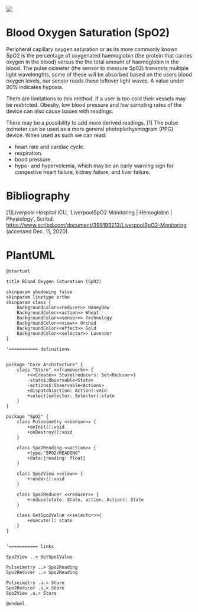 ![](http://www.plantuml.com/plantuml/png/VLFHZjem47ptLrYeKeEkfHAFKOgEWugUL9KJgThdlMH3B8mTsHkuwCI_ruxfuL1Qlu1cnxFhsScz9J3KxYLZ94WYVv1QbtpzqcrHyHoeDK12AvxapNewPipkX6h0m9xR6afz56hBAv0MeueK2gbha6j3jOuAXGHh-IlZxZn0iTiQtQfoeQKsMMQmR0iqind_gXLsIppUva7X1tAqNpK2tUPOL5PxgHzOrCfXs-usyI3mw6XhKzIYl4t1giA276cbPVclTj9H-eRVu82gHCDEZBt_V3cyn4eeuKUtZB76IS0M-MYX3VAvRqzEeZKu2lwSlHhbf3sMPPKp48_Qx5mJpmZdBiiM1e7GeJqrETjeKvuZPPkpgUEt6nyjEVgxTFriqHpWMMAManUuC8B3Ti2P1-p2kYk5RO2AEWdqb0VAE3reKLvemPlaZqL-hF1ldFQJzCmJEqMU-AWDRNXgfKMnHp8TZxOR-Q3LetCtYRi7U8cMZExYoeb5qdcZfnk4qWSv2bSaxQESZlAdzVJJvijy-VXzDOfS08BqrGI1b5TI0vrkT_dfiiP3v8ODJ9-O_qyOziZZpoHI263I6-eSzZyV-FLU0lwt_Wgf7mzaYpmESzG0Nx1e2HEdCjpQLSgbK3lBsDjp9vFPG9-nU9Mk6llFufTUruONsyavx_6T8HmcY35sxunkz_8t)

# Blood Oxygen Saturation (SpO2)
Peripheral capillary oxygen saturation or as its more commonly known SpO2 is the percentage of oxygenated haemoglobin (the protein that carries oxygen in the blood) versus the the total amount of haemoglobin in the blood. The pulse oximeter (the sensor to measure Sp02) transmits multiple light wavelenghts, some of these will be absorbed based on the users blood oxygen levels, our sensor reads these leftover light waves. A value under 90% indicates hypoxia.

There are limitations to this method. If a user is too cold their vessels may be restricted. Obesity, low blood pressure and low sampling rates of the device can also cause issues with readings.

There may be a possibility to add more derived readings. [1] The pulse oximeter can be used as a more general photoplethysmogram (PPG) device. When used as such we can read:
- heart rate and cardiac cycle.
- respiration. 
- bood pressure.
- hypo- and hypervolemia, which may be an early warning sign for congestive heart failure, kidney failure, and liver failure.

# Bibliography
[1]Liverpool Hospital ICU, ‘LiverpoolSpO2 Monitoring | Hemoglobin | Physiology’, Scribd. https://www.scribd.com/document/399193213/LiverpoolSpO2-Monitoring (accessed Dec. 11, 2020).


# PlantUML

```plantuml 
@startuml

title Blood Oxygen Saturation (SpO2)

skinparam shadowing false
skinparam linetype ortho
skinparam class {
    BackgroundColor<<reducer>> HoneyDew
    BackgroundColor<<action>> Wheat
    BackgroundColor<<sensor>> Technology
    BackgroundColor<<view>> Orchid
    BackgroundColor<<effect>> Gold
    BackgroundColor<<selector>> Lavender
}

'=========== definitions


package "Core Architecture" {
    class "Store" <<framework>> {
        +<<Create>> Store(reducers: Set<Reducer>)
        -state$:Observable<State>
        -actions$:Observable<Actions>
        +dispatch(action: Action):void
        +select(selector: Selector):state
    }
}

package "SpO2" {
    class Pulseimetry <<sensor>> {
        +onInit():void
        +onDestroy():void
    }

    class Spo2Reading <<action>> {
        +type:"SPO2/READING"
        +data:{reading: float}
    }

    class Spo2View <<view>> {
        +render():void
    }

    class Spo2Reducer <<reducer>> {
        +reduce(state: State, action: Action): State
    }

    class GetSpo2Value <<selector>>{
        +execute(): state
    }
}


'=========== links

Spo2View ..> GetSpo2Value

Pulseimetry ..> Spo2Reading
Spo2Reducer ..> Spo2Reading

Pulseimetry .u.> Store
Spo2Reducer .u.> Store
Spo2View .u.> Store

@enduml
```
